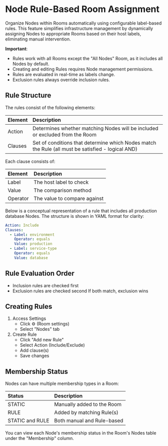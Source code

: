 # Node Rule-Based Room Assignment

Organize Nodes within Rooms automatically using configurable label-based rules. This feature simplifies infrastructure management by dynamically assigning Nodes to appropriate Rooms based on their host labels, eliminating manual intervention.

**Important**:

- Rules work with all Rooms except the "All Nodes" Room, as it includes all Nodes by default.
- Creating and editing Rules requires Node management permissions.
- Rules are evaluated in real-time as labels change.
- Exclusion rules always override inclusion rules.

## Rule Structure

The rules consist of the following elements:

| Element | Description                                                                                       |
|:--------|:--------------------------------------------------------------------------------------------------|
| Action  | Determines whether matching Nodes will be included or excluded from the Room                      |
| Clauses | Set of conditions that determine which Nodes match the Rule (all must be satisfied - logical AND) |

Each clause consists of:

| Element  | Description                  |
|:---------|:-----------------------------|
| Label    | The host label to check      |
| Value    | The comparison method        |
| Operator | The value to compare against |

Below is a conceptual representation of a rule that includes all production database Nodes. The structure is shown in YAML format for clarity:

```yaml
Action: Include
Clauses:
  - Label: environment
    Operator: equals
    Value: production
  - Label: service-type
    Operator: equals
    Value: database
```

## Rule Evaluation Order

- Inclusion rules are checked first
- Exclusion rules are checked second
  If both match, exclusion wins

## Creating Rules

1. Access Settings
    - Click ⚙️ (Room settings)
    - Select "Nodes" tab
2. Create Rule
    - Click "Add new Rule"
    - Select Action (Include/Exclude)
    - Add clause(s)
    - Save changes

## Membership Status

Nodes can have multiple membership types in a Room:

| Status          | Description                |
|:----------------|:---------------------------|
| STATIC          | Manually added to the Room |
| RULE            | Added by matching Rule(s)  |
| STATIC and RULE | Both manual and Rule-based |

You can view each Node's membership status in the Room's Nodes table under the "Membership" column.
